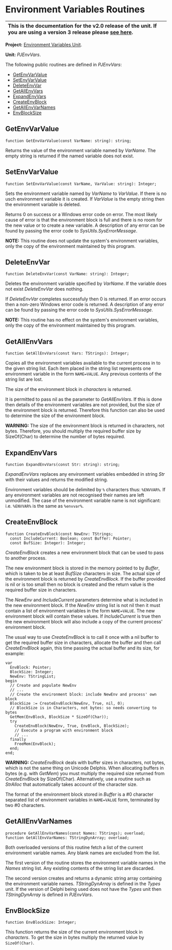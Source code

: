 <a href='Hidden comment: 
$Rev$
$Date$
'></a>

# Environment Variables Routines #

| This is the documentation for the **v2.0** release of the unit. If you are using a **version 3** release please [see here](http://wiki.delphidabbler.com/index.php/Docs/PJEnvVarsRoutines). |
|:--------------------------------------------------------------------------------------------------------------------------------------------------------------------------------------------|

**Project:** [Environment Variables Unit](EnvironmentVariablesUnit.md).

**Unit:** _PJEnvVars_.

The following public routines are defined in _PJEnvVars_:

  * [GetEnvVarValue](#GetEnvVarValue.md)
  * [SetEnvVarValue](#SetEnvVarValue.md)
  * [DeleteEnvVar](#DeleteEnvVar.md)
  * [GetAllEnvVars](#GetAllEnvVars.md)
  * [ExpandEnvVars](#ExpandEnvVars.md)
  * [CreateEnvBlock](#CreateEnvBlock.md)
  * [GetAllEnvVarNames](#GetAllEnvVarNames.md)
  * [EnvBlockSize](#EnvBlockSize.md)

## GetEnvVarValue ##

```
function GetEnvVarValue(const VarName: string): string;
```

Returns the value of the environment variable named by _VarName_. The empty string is returned if the named variable does not exist.

## SetEnvVarValue ##

```
function SetEnvVarValue(const VarName, VarValue: string): Integer;
```

Sets the environment variable named by _VarName_ to _VarValue_. If there is no usch environment variable it is created. If _VarValue_ is the empty string then the environment variable is deleted.

Returns 0 on success or a Windows error code on error. The most likely cause of error is that the environment block is full and there is no room for the new value or to create a new variable. A description of any error can be found by passing the error code to _SysUtils.SysErrorMessage_.

**NOTE:** This routine does not update the system's environment variables, only the copy of the environment maintained by this program.

## DeleteEnvVar ##

```
function DeleteEnvVar(const VarName: string): Integer;
```

Deletes the environment variable specified by _VarName_. If the variable does not exist _DeleteEnvVar_ does nothing.

If _DeleteEnvVar_ completes successfuly then 0 is returned. If an error occurs then a non-zero Windows error code is returned. A description of any error can be found by passing the error code to _SysUtils.SysErrorMessage_.

**NOTE:** This routine has no effect on the system's environment variables, only the copy of the environment maintained by this program.

## GetAllEnvVars ##

```
function GetAllEnvVars(const Vars: TStrings): Integer;
```

Copies all the environment variables available to the current process in to the given string list. Each item placed in the string list represents one environment variable in the form `NAME=VALUE`. Any previous contents of the string list are lost.

The size of the environment block in _characters_ is returned.

It is permitted to pass nil as the parameter to _GetAllEnvVars_. If this is done then details of the environment variables are not provided, but the size of the environment block is returned. Therefore this function can also be used to determine the size of the environment block.

**WARNING:** The size of the environment block is returned in characters, not bytes. Therefore, you should multiply the required buffer size by SizeOf(Char) to determine the number of bytes required.

## ExpandEnvVars ##

```
function ExpandEnvVars(const Str: string): string;
```

_ExpandEnvVars_ replaces any environment variables embedded in string _Str_ with their values and returns the modified string.

Environment variables should be delimited by `%` characters thus: `%ENVVAR%`. If any environment variables are not recognised their names are left unmodified. The case of the environment variable name is not significant: i.e. `%ENVVAR%` is the same as `%envvar%`.

## CreateEnvBlock ##

```
function CreateEnvBlock(const NewEnv: TStrings;
  const IncludeCurrent: Boolean; const Buffer: Pointer;
  const BufSize: Integer): Integer;
```

_CreateEnvBlock_ creates a new environment block that can be used to pass to another process.

The new environment block is stored in the memory pointed to by _Buffer_, which is taken to be at least _BufSize_ characters in size. The actual size of the environment block is returned by _CreateEnvBlock_. If the buffer provided is nil or is too small then no block is created and the return value is the required buffer size in characters.

The _NewEnv_ and _IncludeCurrent_ parameters determine what is included in the new environment block. If the _NewEnv_ string list is not nil then it must contain a list of environment variables in the form `NAME=VALUE`. The new environment block will contain these values. If _IncludeCurrent_ is true then the new environment block will also include a copy of the current process' environment block.

The usual way to use _CreateEnvBlock_ is to call it once with a nil buffer to get the required buffer size in characters, allocate the buffer and then call _CreateEnvBlock_ again, this time passing the actual buffer and its size, for example:

```
var
  EnvBlock: Pointer;
  BlockSize: Integer;
  NewEnv: TStringList;
begin
  // Create and populate NewEnv
  // ...
  // Create the environment block: include NewEnv and process' own block
  BlockSize := CreateEnvBlock(NewEnv, True, nil, 0);
  // BlockSize is in Characters, not bytes: so needs converting to bytes
  GetMem(EnvBlock, BlockSize * SizeOf(Char));
  try
    CreateEnvBlock(NewEnv, True, EnvBlock, BlockSize);
    // Execute a program with environment block
    // ...
  finally
    FreeMem(EnvBlock);
  end;
end;
```

**WARNING:** _CreateEnvBlock_ deals with buffer sizes in characters, not bytes, which is not the same thing on Unicode Delphis. When allocating buffers in bytes (e.g. with _GetMem_) you must multiply the required size returned from _CreateEnvBlock_ by SizeOf(Char). Alternatively, use a routine such as _StrAlloc_ that automatically takes account of the character size.

The format of the environment block stored in _Buffer_ is a #0 character separated list of environment variables in `NAME=VALUE` form, terminated by two #0 characters.

## GetAllEnvVarNames ##

```
procedure GetAllEnvVarNames(const Names: TStrings); overload;
function GetAllEnvVarNames: TStringDynArray; overload;
```

Both overloaded versions of this routine fetch a list of the current environment variable names. Any blank names are excluded from the list.

The first version of the routine stores the environment variable names in the _Names_ string list. Any existing contents of the string list are discarded.

The second version creates and returns a dynamic string array containing the environment variable names. _TStringDynArray_ is defined in the _Types_ unit. If the version of Delphi being used does not have the _Types_ unit then _TStringDynArray_ is defined in _PJEnvVars_.

## EnvBlockSize ##

```
function EnvBlockSize: Integer;
```

This function returns the size of the current environment block in _characters_. To get the size in bytes multiply the returned value by `SizeOf(Char)`.